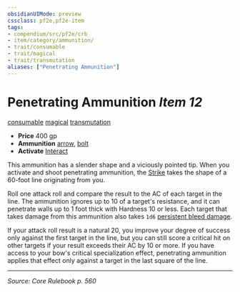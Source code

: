 ```yaml
---
obsidianUIMode: preview
cssclass: pf2e,pf2e-item
tags:
- compendium/src/pf2e/crb
- item/category/ammunition/
- trait/consumable
- trait/magical
- trait/transmutation
aliases: ["Penetrating Ammunition"]
---
```

# Penetrating Ammunition *Item 12*  
[consumable](rules/traits/consumable.md "Consumable Item Trait")  [magical](rules/traits/magical.md "Magical Item Trait")  [transmutation](rules/traits/transmutation.md "Transmutation School Trait")  

- **Price** 400 gp
- **Ammunition** [arrow](compendium/equipment/items/arrow.md), [bolt](compendium/equipment/items/bolt.md)
- **Activate** [Interact](rules/actions/interact.md)

This ammunition has a slender shape and a viciously pointed tip. When you activate and shoot penetrating ammunition, the [Strike](rules/actions/strike.md) takes the shape of a 60-foot line originating from you.

Roll one attack roll and compare the result to the AC of each target in the line. The ammunition ignores up to 10 of a target's resistance, and it can penetrate walls up to 1 foot thick with Hardness 10 or less. Each target that takes damage from this ammunition also takes `1d6` [persistent bleed damage](rules/conditions.md#Persistent%20Damage).

If your attack roll result is a natural 20, you improve your degree of success only against the first target in the line, but you can still score a critical hit on other targets if your result exceeds their AC by 10 or more. If you have access to your bow's critical specialization effect, penetrating ammunition applies that effect only against a target in the last square of the line.


---
*Source: Core Rulebook p. 560*